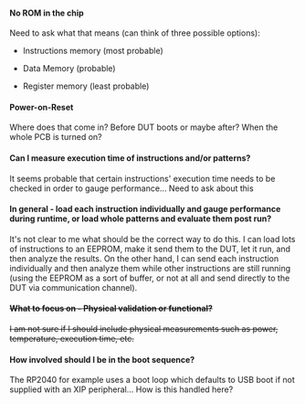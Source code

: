#### No ROM in the chip
Need to ask what that means (can think of three possible options):
* Instructions memory (most probable)
- Data Memory (probable)
* Register memory (least probable)
#### Power-on-Reset
Where does that come in? Before DUT boots or maybe after? When the whole PCB is turned on?
#### Can I measure execution time of instructions and/or patterns?
It seems probable that certain instructions' execution time needs to be checked in order to gauge performance... Need to ask about this
#### In general - load each instruction individually and gauge performance during runtime, or load whole patterns and evaluate them post run?
It's not clear to me what should be the correct way to do this. I can load lots of instructions to an EEPROM, make it send them to the DUT, let it run, and then analyze the results. On the other hand, I can send each instruction individually and then analyze them while other instructions are still running (using the EEPROM as a sort of buffer, or not at all and send directly to the DUT via communication channel).

#### ~~What to focus on - Physical validation or functional?~~
~~I am not sure if I should include physical measurements such as power, temperature, execution time, etc.~~

#### How involved should I be in the boot sequence?
The RP2040 for example uses a boot loop which defaults to USB boot if not supplied with an XIP peripheral... How is this handled here?